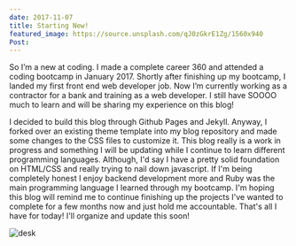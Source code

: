 ```yaml
---
date: 2017-11-07
title: Starting New!
featured_image: https://source.unsplash.com/qJ0zGkrE1Zg/1560x940
Post:
---
```

So I’m a new at coding. I made a complete career 360 and attended a coding bootcamp in January 2017. Shortly after finishing up my bootcamp, I landed my first front end web developer job. Now I’m currently working as a contractor for a bank and training as a web developer. I still have SOOOO much to learn and will be sharing my experience on this blog!

I decided to build this blog through Github Pages and Jekyll. Anyway, I forked over an existing theme template into my blog repository and made some changes to the CSS files to customize it.  This blog really is a work in progress and something I will be updating while I continue to learn different programming languages. Although, I'd say I have a pretty solid foundation on HTML/CSS and really trying to nail down javascript. If I'm being completely honest I enjoy backend development more and Ruby was the main programming language I learned through my bootcamp. I'm hoping this blog will remind me to continue finishing up the projects I've wanted to complete for a few months now and just hold me accountable. That's all I have for today! I'll organize and update this soon!


![desk](file:///Users/Teresa/Desktop/IMG_3338.JPG)